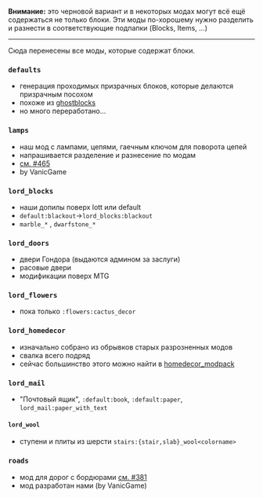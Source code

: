 **Внимание:** это черновой вариант и в некоторых модах могут всё ещё содержаться не только блоки.
Эти моды по-хорошему нужно разделить и разнести в соответствующие подпапки (Blocks, Items, ...)

----

Сюда перенесены все моды, которые содержат блоки.

### `defaults`
 - генерация проходимых призрачных блоков, которые делаются призрачным посохом 
 - похоже из [ghostblocks](https://github.com/pchickn/ghostblocks)
 - но много переработано...

### `lamps`
 - наш мод с лампами, цепями, гаечным ключом для поворота цепей
 - напрашивается разделение и разнесение по модам
 - [см. #465](https://github.com/lord-server/lord/pull/465)
 - by VanicGame

### `lord_blocks`
 - наши допилы поверх lott или default
 - `default:blackout`->`lord_blocks:blackout`
 - `marble_*` , `dwarfstone_*`

### `lord_doors`
 - двери Гондора (выдаются админом за заслуги)
 - расовые двери
 - модификации поверх MTG

### `lord_flowers`
 - пока только `:flowers:cactus_decor`

### `lord_homedecor`
 - изначально собрано из обрывков старых разрозненных модов
 - свалка всего подряд
 - сейчас большинство этого можно найти в [homedecor_modpack](https://github.com/mt-mods/homedecor_modpack)

### `lord_mail`
 - "Почтовый ящик", `:default:book`, `:default:paper`, `lord_mail:paper_with_text`

#### `lord_wool`
 - ступени и плиты из шерсти `stairs:{stair,slab}_wool<colorname>`

### `roads`
 - мод для дорог с бордюрами [см. #381](https://github.com/lord-server/lord/pull/381)
 - мод разработан нами (by VanicGame)
